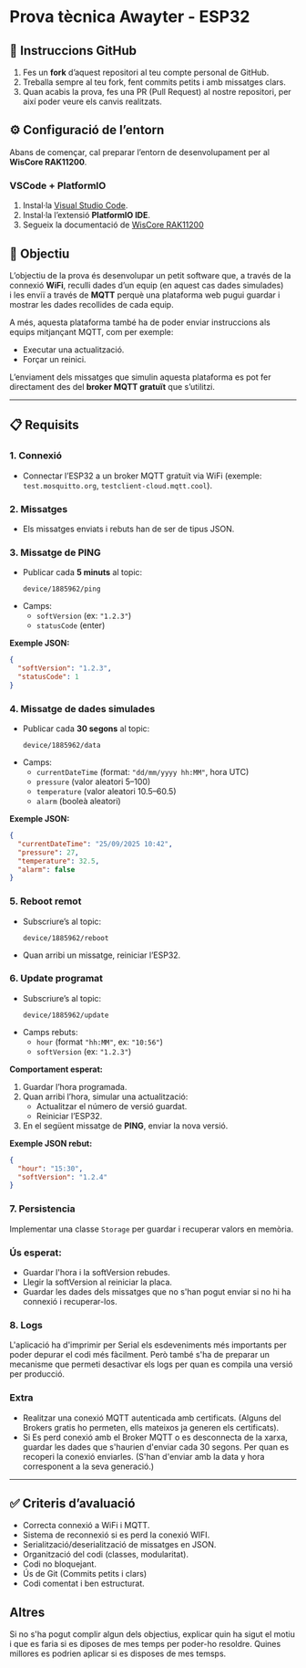 # Prova tècnica Awayter - ESP32

## 📂 Instruccions GitHub

1. Fes un **fork** d’aquest repositori al teu compte personal de GitHub.
2. Treballa sempre al teu fork, fent commits petits i amb missatges clars.
3. Quan acabis la prova, fes una PR (Pull Request) al nostre repositori, per així poder veure els canvis realitzats.


## ⚙️ Configuració de l’entorn

Abans de començar, cal preparar l’entorn de desenvolupament per al **WisCore RAK11200**.

### VSCode + PlatformIO
1. Instal·la [Visual Studio Code](https://code.visualstudio.com/).
2. Instal·la l’extensió **PlatformIO IDE**.
3. Segueix la documentació de [WisCore RAK11200](https://docs.rakwireless.com/product-categories/wisblock/rak11200/quickstart/)


## 🎯 Objectiu
L’objectiu de la prova és desenvolupar un petit software que, a través de la connexió **WiFi**, reculli dades d’un equip (en aquest cas dades simulades)  
i les enviï a través de **MQTT** perquè una plataforma web pugui guardar i mostrar les dades recollides de cada equip.  

A més, aquesta plataforma també ha de poder enviar instruccions als equips mitjançant MQTT, com per exemple:
- Executar una actualització.
- Forçar un reinici.

L’enviament dels missatges que simulin aquesta plataforma es pot fer directament des del **broker MQTT gratuït** que s’utilitzi.


---

## 📋 Requisits

### 1. Connexió
- Connectar l’ESP32 a un broker MQTT gratuït via WiFi (exemple: `test.mosquitto.org`, `testclient-cloud.mqtt.cool`).

### 2. Missatges
- Els missatges enviats i rebuts han de ser de tipus JSON.

### 3. Missatge de PING
- Publicar cada **5 minuts** al topic:
  ```
  device/1885962/ping
  ```
- Camps:
  - `softVersion` (ex: `"1.2.3"`)
  - `statusCode` (enter)

**Exemple JSON:**
```json
{
  "softVersion": "1.2.3",
  "statusCode": 1
}
```

### 4. Missatge de dades simulades
- Publicar cada **30 segons** al topic:
  ```
  device/1885962/data
  ```
- Camps:
  - `currentDateTime` (format: `"dd/mm/yyyy hh:MM"`, hora UTC)
  - `pressure` (valor aleatori 5–100)
  - `temperature` (valor aleatori 10.5–60.5)
  - `alarm` (booleà aleatori)

**Exemple JSON:**
```json
{
  "currentDateTime": "25/09/2025 10:42",
  "pressure": 27,
  "temperature": 32.5,
  "alarm": false
}
```

### 5. Reboot remot
- Subscriure’s al topic:
  ```
  device/1885962/reboot
  ```
- Quan arribi un missatge, reiniciar l’ESP32.

### 6. Update programat
- Subscriure’s al topic:
  ```
  device/1885962/update
  ```
- Camps rebuts:
  - `hour` (format `"hh:MM"`, ex: `"10:56"`)
  - `softVersion` (ex: `"1.2.3"`)

**Comportament esperat:**
1. Guardar l’hora programada.
2. Quan arribi l’hora, simular una actualització:
   - Actualitzar el número de versió guardat.
   - Reiniciar l’ESP32.
3. En el següent missatge de **PING**, enviar la nova versió.

**Exemple JSON rebut:**
```json
{
  "hour": "15:30",
  "softVersion": "1.2.4"
}
```

### 7. Persistencia
Implementar una classe `Storage` per guardar i recuperar valors en memòria.  

### Ús esperat:
- Guardar l'hora i la softVersion rebudes.
- Llegir la softVersion al reiniciar la placa.
- Guardar les dades dels missatges que no s'han pogut enviar si no hi ha connexió i recuperar-los.

### 8. Logs
L'aplicació ha d'imprimir per Serial els esdeveniments més importants per poder depurar el codi més fàcilment. Però també s'ha de
preparar un mecanisme que permeti desactivar els logs per quan es compila una versió per producció.

### Extra
- Realitzar una conexió MQTT autenticada amb certificats. (Alguns del Brokers gratis ho permeten, ells mateixos ja generen els certificats).
- Si Es perd conexió amb el Broker MQTT o es desconnecta de la xarxa, guardar les dades que s'haurien d'enviar cada 30 segons. Per quan es recoperi la conexió 
  enviarles. (S'han d'enviar amb la data y hora corresponent a la seva generació.)

---

## ✅ Criteris d’avaluació
- Correcta connexió a WiFi i MQTT.
- Sistema de reconnexió si es perd la conexió WIFI.
- Serialització/deserialització de missatges en JSON.
- Organització del codi (classes, modularitat).
- Codi no bloquejant.
- Ús de Git (Commits petits i clars)
- Codi comentat i ben estructurat.

## Altres
Si no s'ha pogut complir algun dels objectius, explicar quin ha sigut el motiu i que es faria si es diposes de mes temps per poder-ho resoldre.
Quines millores es podrien aplicar si es disposes de mes temsps.

 

